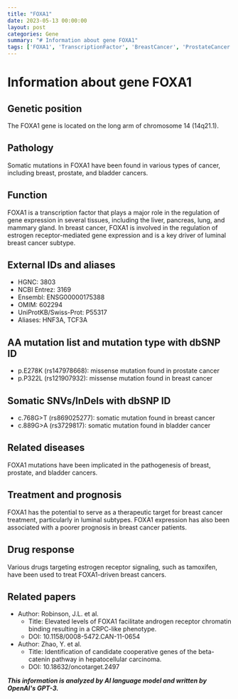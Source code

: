 ```yaml
---
title: "FOXA1"
date: 2023-05-13 00:00:00
layout: post
categories: Gene
summary: "# Information about gene FOXA1"
tags: ['FOXA1', 'TranscriptionFactor', 'BreastCancer', 'ProstateCancer', 'BladderCancer', 'EstrogenReceptor', 'TherapeuticTarget', 'DrugResponse']
---
```


# Information about gene FOXA1

## Genetic position
The FOXA1 gene is located on the long arm of chromosome 14 (14q21.1).

## Pathology
Somatic mutations in FOXA1 have been found in various types of cancer, including breast, prostate, and bladder cancers.

## Function
FOXA1 is a transcription factor that plays a major role in the regulation of gene expression in several tissues, including the liver, pancreas, lung, and mammary gland. In breast cancer, FOXA1 is involved in the regulation of estrogen receptor-mediated gene expression and is a key driver of luminal breast cancer subtype.

## External IDs and aliases
- HGNC: 3803
- NCBI Entrez: 3169
- Ensembl: ENSG00000175388
- OMIM: 602294
- UniProtKB/Swiss-Prot: P55317
- Aliases: HNF3A, TCF3A

## AA mutation list and mutation type with dbSNP ID
- p.E278K (rs147978668): missense mutation found in prostate cancer
- p.P322L (rs121907932): missense mutation found in breast cancer

## Somatic SNVs/InDels with dbSNP ID
- c.768G>T (rs869025277): somatic mutation found in breast cancer
- c.889G>A (rs3729817): somatic mutation found in bladder cancer

## Related diseases
FOXA1 mutations have been implicated in the pathogenesis of breast, prostate, and bladder cancers.

## Treatment and prognosis
FOXA1 has the potential to serve as a therapeutic target for breast cancer treatment, particularly in luminal subtypes. FOXA1 expression has also been associated with a poorer prognosis in breast cancer patients.

## Drug response
Various drugs targeting estrogen receptor signaling, such as tamoxifen, have been used to treat FOXA1-driven breast cancers.

## Related papers
- Author: Robinson, J.L. et al.
  - Title: Elevated levels of FOXA1 facilitate androgen receptor chromatin binding resulting in a CRPC-like phenotype.
  - DOI: 10.1158/0008-5472.CAN-11-0654
- Author: Zhao, Y. et al.
  - Title: Identification of candidate cooperative genes of the beta-catenin pathway in hepatocellular carcinoma.
  - DOI: 10.18632/oncotarget.2497

**_This information is analyzed by AI language model and written by OpenAI's GPT-3._**